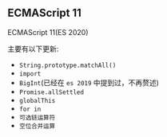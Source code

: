 ## ECMAScript 11
ECMAScript 11(ES 2020)

主要有以下更新:
- `String.prototype.matchAll()`
- `import`
- `BigInt`(已经在 `es 2019` 中提到过，不再赘述)
- `Promise.allSettled`
- `globalThis`
- `for in`
- `可选链运算符`
- `空位合并运算`
